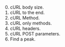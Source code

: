 0. cURL body size.<br />
1. cURL to the end.<br />
2. cURL Method.<br />
3. cURL only methods.<br />
4. cURL headers.<br />
5. cURL POST parameters.<br />
6. Find a peak.<br />